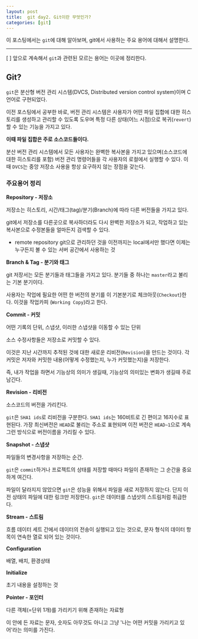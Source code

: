 ```yaml
---
layout: post
title:  git day2. Git이란 무엇인가?
categories: [git]
---
```

이 포스팅에서는 `git`에 대해 알아보며, git에서 사용하는 주요 용어에 대해서 설명한다.
<hr>

[ ] 앞으로 계속해서 `git`과 관련된 모르는 용어는 이곳에 정리한다.


## Git?

`git`은 분산형 버전 관리 시스템(DVCS, Distributed version control system)이며 C언어로 구현되었다.

이전 포스팅에서 공부한 바로, 버전 관리 시스템은 사용자가 어떤 파일 집합에 대한 히스토리를 생성하고 관리할 수 있도록 도우며 특정 다른 상태(어느 시점)으로 복귀(`revert`)할 수 있는 기능을 가지고 있다.

**이때 파일 집합은 주로 소스코드들이다.**

분산 버전 관리 시스템에서 모든 사용자는 완벽한 복사본을 가지고 있으며(소스코드에 대한 히스토리를 포함) 버전 관리 명령어들을 각 사용자의 로컬에서 실행할 수 있다. 이때 `DVCS`는 중앙 저장소 사용을 항상 요구하지 않는 장점을 갖는다.

### 주요용어 정리
**Repository - 저장소**

저장소는 히스토리, 시간/태그(tag)/분기(Branch)에 따라 다른 버전들을 가지고 있다.

git에서 저장소를 다른곳으로 복사하더라도 다시 완벽한 저장소가 되고, 작업하고 있는 복사본으로 수정본들을 얼마든지 검색할 수 있다.

- remote repository
git으로 관리하던 것을 이전까지는 local에서만 했다면 이제는 누구든지 볼 수 있는 서버 공간에서 사용하는 것

**Branch & Tag - 분기와 태그**

git 저장서는 모든 분기들과 태그들을 가지고 있다. 분기들 중 하나는 `master`라고 불리는 기본 분기이다.

사용자는 작업에 필요한 어떤 한 버전의 분기를 이 기본분기로 체크아웃(`Checkout`)한다. 이것을 작업카피 (`Working Copy`)라고 한다.

**Commit - 커밋**

어떤 기록의 단위, 스냅샷, 이러한 스냅샷을 이동할 수 있는 단위

소스 수정사항들은 저장소로 커밋할 수 있다.

이것은 지난 시간까지 추적된 것에 대한 새로운 리비전(`Revision`)을 만드는 것이다. 각 커밋은 저자와 커밋한 내용(어떻게 수정했는지, 누가 커밋했는지)을 저장한다.

즉, 내가 작업을 하면서 기능상의 의미가 생길때, 기능상의 의미있는 변화가 생길때 주로 남긴다.

**Revision - 리비전**

소스코드의 버전을 가리킨다.

`git`은 `SHA1 ids`로 리비전을 구분한다. `SHA1 ids`는 160비트로 긴 편이고 16지수로 표현된다. 가장 최신버전은 `HEAD`로 불리는 주소로 표현되며 이전 버전은 `HEAD~1`으로 계속 그런 방식으로 버전이름을 가리킬 수 있다.

**Snapshot - 스냅샷**

파일들의 변경사항을 저장하는 순간.

`git`은 `commit`하거나 프로젝트의 상태를 저장할 때마다 파일이 존재하는 그 순간을 중요하게 여긴다.

파일이 달라지지 않았으면 `git`은 성능을 위해서 파일을 새로 저장하지 않는다. 단지 이전 상태의 파일에 대한 링크만 저장한다. `git`은 데이터를 스냅샷의 스트림처럼 취급한다.

**Stream - 스트림**

흐름 데이터 세트 간에서 데이터의 전송이 실행되고 있는 것으로, 문자 형식의 데이터 항목이 연속한 열로 되어 있는 것이다.

**Configuration**

배열, 배치, 환경상태

**Initialize**

초기 내용을 설정하는 것

**Pointer - 포인터**

다른 객체(=단위 1개)를 가리키기 위해 존재하는 자료형

이 안에 든 자료는 문자, 숫자도 아무것도 아니고 그냥 '나는 어떤 커밋을 가리키고 있어'라는 의미를 가진다.
